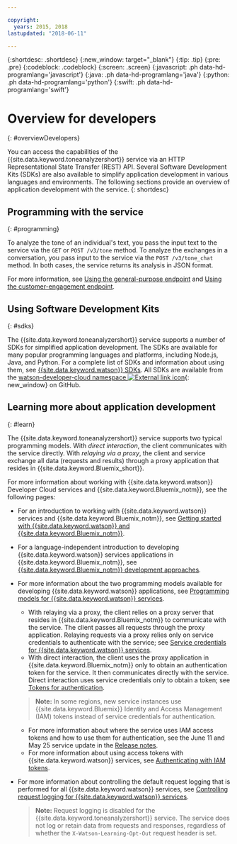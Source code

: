 ```yaml
---

copyright:
  years: 2015, 2018
lastupdated: "2018-06-11"

---
```


{:shortdesc: .shortdesc}
{:new_window: target="_blank"}
{:tip: .tip}
{:pre: .pre}
{:codeblock: .codeblock}
{:screen: .screen}
{:javascript: .ph data-hd-programlang='javascript'}
{:java: .ph data-hd-programlang='java'}
{:python: .ph data-hd-programlang='python'}
{:swift: .ph data-hd-programlang='swift'}

# Overview for developers
{: #overviewDevelopers}

You can access the capabilities of the {{site.data.keyword.toneanalyzershort}} service via an HTTP Representational State Transfer (REST) API. Several Software Development Kits (SDKs) are also available to simplify application development in various languages and environments. The following sections provide an overview of application development with the service.
{: shortdesc}

## Programming with the service
{: #programming}

To analyze the tone of an individual's text, you pass the input text to the service via the `GET` or `POST /v3/tone` method. To analyze the exchanges in a conversation, you pass input to the service via the `POST /v3/tone_chat` method. In both cases, the service returns its analysis in JSON format.

For more information, see [Using the general-purpose endpoint](/docs/services/tone-analyzer/using-tone.html) and [Using the customer-engagement endpoint](/docs/services/tone-analyzer/using-tone-chat.html).

## Using Software Development Kits
{: #sdks}

The {{site.data.keyword.toneanalyzershort}} service supports a number of SDKs for simplified application development. The SDKs are available for many popular programming languages and platforms, including Node.js, Java, and Python. For a complete list of SDKs and information about using them, see [{{site.data.keyword.watson}} SDKs](/docs/services/watson/getting-started-sdks.html). All SDKs are available from the [watson-developer-cloud namespace ![External link icon](../../icons/launch-glyph.svg "External link icon")](https://github.com/watson-developer-cloud){: new_window} on GitHub.

## Learning more about application development
{: #learn}

The {{site.data.keyword.toneanalyzershort}} service supports two typical programming models. With *direct interaction*, the client communicates with the service directly. With *relaying via a proxy*, the client and service exchange all data (requests and results) through a proxy application that resides in {{site.data.keyword.Bluemix_short}}.

For more information about working with {{site.data.keyword.watson}} Developer Cloud services and {{site.data.keyword.Bluemix_notm}}, see the following pages:

-   For an introduction to working with {{site.data.keyword.watson}} services and {{site.data.keyword.Bluemix_notm}}, see [Getting started with {{site.data.keyword.watson}} and {{site.data.keyword.Bluemix_notm}}](/docs/services/watson/index.html).
-   For a language-independent introduction to developing {{site.data.keyword.watson}} services applications in {{site.data.keyword.Bluemix_notm}}, see [{{site.data.keyword.Bluemix_notm}} development approaches](/docs/services/watson/getting-started-bluemix.html).
-   For more information about the two programming models available for developing {{site.data.keyword.watson}} applications, see [Programming models for {{site.data.keyword.watson}} services](/docs/services/watson/getting-started-develop.html).
    -   With relaying via a proxy, the client relies on a proxy server that resides in {{site.data.keyword.Bluemix_notm}} to communicate with the service. The client passes all requests through the proxy application. Relaying requests via a proxy relies only on service credentials to authenticate with the service; see [Service credentials for {{site.data.keyword.watson}} services](/docs/services/watson/getting-started-credentials.html).
    -   With direct interaction, the client uses the proxy application in {{site.data.keyword.Bluemix_notm}} only to obtain an authentication token for the service. It then communicates directly with the service. Direct interaction uses service credentials only to obtain a token; see [Tokens for authentication](/docs/services/watson/getting-started-tokens.html).

    > **Note:** In some regions, new service instances use {{site.data.keyword.Bluemix}} Identity and Access Management (IAM) tokens instead of service credentials for authentication.
    -   For more information about where the service uses IAM access tokens and how to use them for authentication, see the June 11 and May 25 service update in the [Release notes](/docs/services/tone-analyzer/release-notes.html).
    -   For more information about using access tokens with {{site.data.keyword.watson}} services, see [Authenticating with IAM tokens](/docs/services/watson/getting-started-iam.html).

-   For more information about controlling the default request logging that is performed for all {{site.data.keyword.watson}} services, see [Controlling request logging for {{site.data.keyword.watson}} services](/docs/services/watson/getting-started-logging.html).

    > **Note:** Request logging is disabled for the {{site.data.keyword.toneanalyzershort}} service. The service does not log or retain data from requests and responses, regardless of whether the `X-Watson-Learning-Opt-Out` request header is set.

